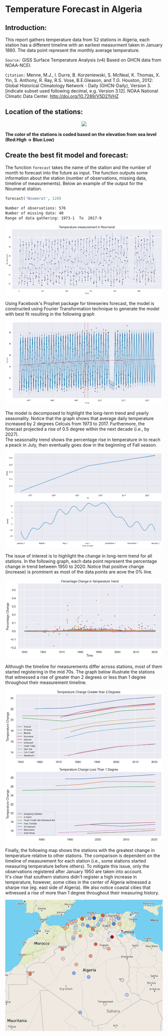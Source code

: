 # Temperature Forecast in Algeria

## Introduction:
This report gathers temperature data from 52 stations in Algeria, each station has a different timeline with an earliest measurment taken in January 1880. The data point represent the monthly average temperature.

```Source:``` GISS Surface Temperature Analysis (v4) Based on GHCN data from NOAA-NCEI.

```Citation:``` Menne, M.J., I. Durre, B. Korzeniewski, S. McNeal, K. Thomas, X. Yin, S. Anthony, R. Ray, 
R.S. Vose, B.E.Gleason, and T.G. Houston, 2012: Global Historical Climatology Network - 
Daily (GHCN-Daily), Version 3. [indicate subset used following decimal, 
e.g. Version 3.12]. 
NOAA National Climatic Data Center. http://doi.org/10.7289/V5D21VHZ  
  
  
## Location of the stations:
<p align="center"><img src="https://github.com/Tahahaha7/Temperature_Forecast_Algeria/blob/master/dz_station.png"></p>  

**The color of the stations is coded based on the elevation from sea level (Red:High → Blue:Low)**  
  
  
## Create the best fit model and forecast:
The function ```forecast``` takes the name of the station and the number of month to forecast into the future as input. The function outputs some information about the station (number of observations, missing data, timeline of measurements). Below an example of the output for the Noumerat station.
```python
forecast('Noumerat', 120)
```
```
Number of observations: 576
Number of missing data: 40
Range of data gathering: 1973-1  To  2017-9
```
![Github](https://github.com/Tahahaha7/Temperature_Forecast_Algeria/blob/master/noumerat.png)  
    
        
Using Facebook's Prophet package for timeseries forecast, the model is constructed using Fourier Transformation technique to generate the model with best fit resulting in the following graph

![Github](https://github.com/Tahahaha7/Temperature_Forecast_Algeria/blob/master/noumerat_model.png)
  
    
      
The model is decomposed to highlight the long-term trend and yearly seasonality. Notice that the graph shows that average daily temperature increased by 2 degrees Celcuis from 1973 to 2017. Furthermore, the forecast projected a rise of 0.5 degree within the next decade (i.e., by 2027).  
The seasonality trend shows the percentage rise in temperature in to reach a peack in July, then eventually goes dow in the beginning of Fall season.

![Github](https://github.com/Tahahaha7/Temperature_Forecast_Algeria/blob/master/noumerat_forecast.png)  
  
  
  
The issue of interest is to highlight the change in long-term trend for all stations. In the following graph, each data point represent the percentage change in trend between 1950 to 2020. Notice that positive change (increase) is prominent as most of the data points are aove the 0% line.  
  
![Github](https://github.com/Tahahaha7/Temperature_Forecast_Algeria/blob/master/percentage_change.png)  
  
  
Although the timeline for measurements differ across stations, most of them started registering in the mid 70s. The graph below illustrate the stations that witnessed a rise of greater than 2 degrees or less than 1 degree throughout their measurement timeline.  
  
![Github](https://github.com/Tahahaha7/Temperature_Forecast_Algeria/blob/master/temp_change.png)
  
  
Finally, the following map shows the stations with the greatest change in temperature relative to other stations. The comparison is dependent on the timeline of measurement for each station (i.e., some stations started measuring temperature before others). To mitigate this issue, only the observations registered after January 1950 are taken into account.  
It's clear that southern stations didn't register a high increase in temperature, however, some cities in the center of Algeria witnessed a sharpe rise (eg. east side of Algeria). We also notice coastal cities that witnessed a rise of more than 1 degree throughout their measuring history.  

<p align="center"><img src="https://github.com/Tahahaha7/Temperature_Forecast_Algeria/blob/master/final_algeria.png"></p>
